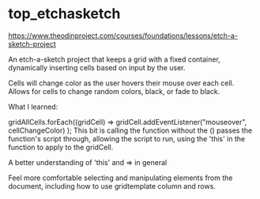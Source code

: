 # top_etchasketch

https://www.theodinproject.com/courses/foundations/lessons/etch-a-sketch-project

An etch-a-sketch project that keeps a grid with a fixed container,
dynamically inserting cells based on input by the user.

Cells will change color as the user hovers their mouse over each cell.
Allows for cells to change random colors, black, or fade to black.

What I learned:

gridAllCells.forEach((gridCell) =>
gridCell.addEventListener("mouseover", cellChangeColor)
);
This bit is calling the function without the () passes the function's script through,
allowing the script to run, using the 'this' in the function to apply to the gridCell.

A better understanding of 'this' and => in general

Feel more comfortable selecting and manipulating elements from the document,
including how to use gridtemplate column and rows.
